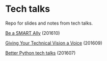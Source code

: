 # Tech talks

Repo for slides and notes from tech talks. 

[Be a SMART Ally](code-writers-workshop-2016/be_a_smart_ally.pdf) (201610)

[Giving Your Technical Vision a Voice](act-w-2016/giving_your_technical_vision_a_voice.pdf) (201609)

[Better Python tech talks](better-python/README.md) (201607)

